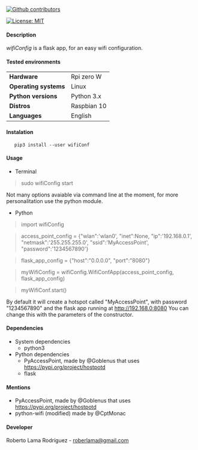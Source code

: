 <p align="left" >
<a href="https://github.com/RoberWare/wifiConf/graphs/contributors"><img src="https://img.shields.io/github/contributors/RoberWare/wifiConf" alt="Github contributors"/></a>
<!-- <a href="https://github.com/RoberWare/wifiConf"><img src="https://img.shields.io/github/release-pre/RoberWare/wifiConf" alt="Github release"/></a>
<a href="https://github.com/RoberWare/wifiConf/stargazers"><img src="https://img.shields.io/github/stars/RoberWare/wifiConf" alt="Github stars"/></a> -->
</p>

[![License: MIT](https://img.shields.io/badge/License-MIT-blue.svg)](https://opensource.org/licenses/MIT)

#### Description
*wifiConfig* is a flask app, for an easy wifi configuration.

#### Tested environments

|                         |                                         |
|-------------------------|-----------------------------------------|
| **Hardware**            | Rpi zero W                              | 
| **Operating systems**   | Linux                                   |
| **Python versions**     | Python 3.x                              |
| **Distros**             | Raspbian 10                             |
| **Languages**           | English                                 |

#### Instalation
       pip3 install --user wifiConf
  
#### Usage 
 - Terminal
 > sudo wifiConfig start
 
 Not many options avaiable via command line at the moment,
 for more personalitation use the python module.
 
 - Python

 > import wifiConfig
 
 > access_point_config = {"wlan":'wlan0', "inet":None, "ip":'192.168.0.1', "netmask":'255.255.255.0', "ssid":'MyAccessPoint', "password":'1234567890'}
 
 > flask_app_config = {"host":"0.0.0.0", "port":"8080"}
 
 > myWifiConfig = wifiConfig.WifiConfApp(access_point_config, flask_app_config)
 
 > myWifiConf.start()

By default it will create a hotspot called "MyAccessPoint", with password "1234567890" 
and the flask app running at http://192.168.0:8080 
You can change this with the parameters of the constructor.

#### Dependencies
- System dependencies
  - python3
- Python dependencies
    - PyAccessPoint, made by @Goblenus that uses https://pypi.org/project/hostpotd
    - flask
    
#### Mentions
  - PyAccessPoint, made by @Goblenus that uses https://pypi.org/project/hostpotd
  - python-wifi (modified) made by @CptMonac 
  
#### Developer
Roberto Lama Rodríguez - roberlama@gmail.com
 
